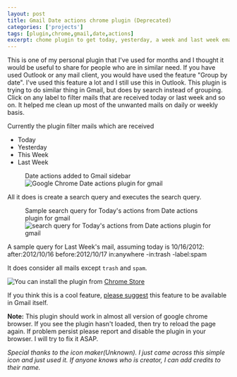 ```yaml
---
layout: post
title: Gmail Date actions chrome plugin (Deprecated)
categories: ['projects']
tags: [plugin,chrome,gmail,date,actions]
excerpt: chome plugin to get today, yesterday, a week and last week email in one click
---
```


This is one of my personal plugin that I've used for months and I thought it would be useful to share for people who are in similar need. If you have used Outlook or any mail client, you would have used the feature "Group by date". I've used this feature a lot and I still use this in Outlook. This plugin is trying to do similar thing in Gmail, but does by search instead of grouping. Click on any label to filter mails that are received today or last week and so on. It helped me clean up most of the unwanted mails on daily or weekly basis. 

Currently the plugin filter mails which are received

* Today
* Yesterday
* This Week
* Last Week

<figure class="image">
<figcaption>Date actions added to Gmail sidebar</figcaption>
<img src="../images/2012/google-chrome-date-actions-plugin-for-gmail.jpg" alt="Google Chrome Date actions plugin for gmail">
</figure>

All it does is create a search query and executes the search query.

<figure class="image">
<figcaption>Sample search query for Today's actions from Date actions plugin for gmail</figcaption>
<img src="../images/2012/search-query-for-today-date-actions.jpg" alt="search query for Today's actions from Date actions plugin for gmail">
</figure>

A sample query for Last Week's mail, assuming today is 10/16/2012:
	after:2012/10/16 before:2012/10/17 in:anywhere -in:trash -label:spam

It does consider all mails except `trash` and `spam`. 

<a style="float:left;" href="https://chrome.google.com/webstore/detail/date-filters-for-gmail/ingccfmdangdapfhfmnhicpmfbofhhlo?hl=en&gl=US"><img src="../images/chrome-web-store.jpg" ></a>

You can install the plugin from [Chrome Store](https://chrome.google.com/webstore/detail/date-filters-for-gmail/ingccfmdangdapfhfmnhicpmfbofhhlo?hl=en&gl=US)

If you think this is a cool feature, [please suggest](https://support.google.com/mail/bin/static.py?hl=en&page=suggestions.cs) this feature to be available in Gmail itself.

<strong>Note:</strong> This plugin should work in almost all version of google chrome browser. If you see the plugin hasn't loaded, then try to reload the page again. If problem persist please report and disable the plugin in your browser. I will try to fix it ASAP.

<em>Special thanks to the icon maker(Unknown). I just came across this simple icon and just used it. If anyone knows who is creator, I can add credits to their name.</em>